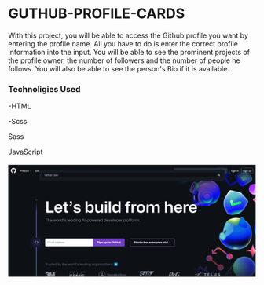 <h1>GUTHUB-PROFILE-CARDS</h1>

<p>With this project, you will be able to access the Github profile you want by entering the profile name. All you have to do is enter the correct profile information into the input. You will be able to see the prominent projects of the profile owner, the number of followers and the number of people he follows. You will also be able to see the person's Bio if it is available.</p>

<h3>Technoligies Used</h3>

<p>-HTML</p>
<p>-Scss</p>
<p>Sass</p>
<p>JavaScript</p>

![](ekrankaydi.gif)
